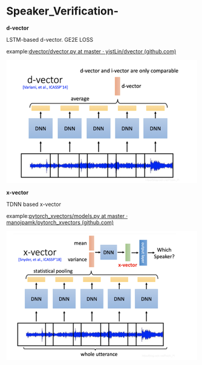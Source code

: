 # Speaker_Verification-

**d-vector**

LSTM-based d-vector. GE2E LOSS

example:[dvector/dvector.py at master · yistLin/dvector (github.com)](https://github.com/yistLin/dvector/blob/master/modules/dvector.py)

![image-20220327134731877](README.assets/image-20220327134731877.png)

**x-vector**

TDNN based x-vector 

example:[pytorch_xvectors/models.py at master · manojpamk/pytorch_xvectors (github.com)](https://github.com/manojpamk/pytorch_xvectors/blob/master/models.py)

![image-20220327134754651](README.assets/image-20220327134754651.png)